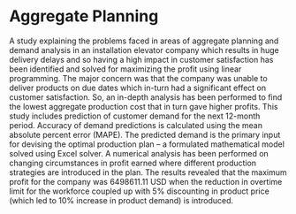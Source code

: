 # Aggregate Planning

A study explaining the problems faced in areas of aggregate planning and demand analysis in an
installation elevator company which results in huge delivery delays and so having a high impact
in customer satisfaction has been identified and solved for maximizing the profit using linear
programming. The major concern was that the company was unable to deliver products on due
dates which in-turn had a significant effect on customer satisfaction. So, an in-depth analysis has
been performed to find the lowest aggregate production cost that in turn gave higher profits. This
study includes prediction of customer demand for the next 12-month period. Accuracy of
demand predictions is calculated using the mean absolute percent error (MAPE). The predicted
demand is the primary input for devising the optimal production plan – a formulated
mathematical model solved using Excel solver. A numerical analysis has been performed on
changing circumstances in profit earned where different production strategies are introduced in
the plan. The results revealed that the maximum profit for the company was 6498611.11 USD
when the reduction in overtime limit for the workforce coupled up with 5% discounting in
product price (which led to 10% increase in product demand) is introduced.

